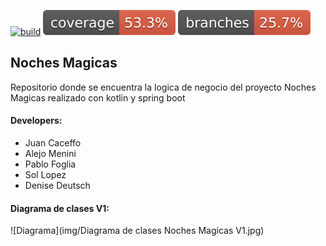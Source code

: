 [![build](https://github.com/phm-unsam/backend-2024-losnohomeros/actions/workflows/build.yml/badge.svg?branch=main)](https://github.com/phm-unsam/backend-2024-losnohomeros/actions/workflows/build.yml) ![Coverage](./.github/badges/jacoco.svg) ![branches](./.github/badges/branches.svg)
## Noches Magicas

Repositorio donde se encuentra la logica de negocio del proyecto Noches Magicas realizado con kotlin y spring boot

#### Developers:
- Juan Caceffo
- Alejo Menini
- Pablo Foglia
- Sol Lopez
- Denise Deutsch

#### Diagrama de clases V1:
![Diagrama](img/Diagrama de clases Noches Magicas V1.jpg)